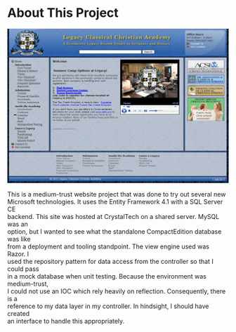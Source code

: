 # About This Project 
![Home Page](https://github.com/brianlpope/MediumTrustMVCWebsite/raw/master/Img/homepage.png) 

This is a medium-trust website project that was done to try out several new   
Microsoft technologies.  It uses the Entity Framework 4.1 with a SQL Server CE  
backend.  This site was hosted at CrystalTech on a shared server.  MySQL was an  
option, but I wanted to see what the standalone CompactEdition database was like  
from a deployment and tooling standpoint.  The view engine used was Razor.  I  
used the repository pattern for data access from the controller so that I could pass  
in a mock database when unit testing.  Because the environment was medium-trust,  
I could not use an IOC which rely heavily on reflection.  Consequently, there is a  
reference to my data layer in my controller.  In hindsight, I should have created  
an interface to handle this appropriately.    